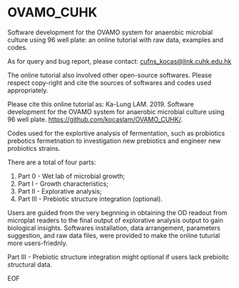# OVAMO_CUHK
Software development for the OVAMO system for anaerobic microbial culture using 96 well plate:
an online tutorial with raw data, examples and codes.

As for query and bug report, please contact:
cufns_kocas@link.cuhk.edu.hk

The online tutorial also involved other open-source softwares.
Please respect copy-right and cite the sources of softwares and codes used appropriately.

Please cite this online tutorial as:
  Ka-Lung LAM. 2019. Software development for the OVAMO system for anaerobic microbial culture using 96 well plate. https://github.com/kocaslam/OVAMO_CUHK/.

Codes used for the explortive analysis of fermentation,
such as probiotics prebotics fermetnation to investigation
new prebiotics and engineer new probiotics strains.

There are a total of four parts:
  1) Part 0 - Wet lab of microbial growth; 
  2) Part I - Growth characteristics; 
  3) Part II - Explorative analysis;
  4) Part III - Prebiotic structure integration (optional).
  
Users are guided from the very begnning in obtaining the OD readout from microplat readers
to the final output of explorative analysis output to gain biological insights.
Softwares installation, data arrangement, parameters suggestion, and raw data files,
were provided to make the online tuturial more users-friednly.

Part III - Prebiotic structure integration might optional if users lack prebioitc structural data.

EOF
